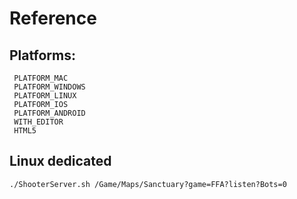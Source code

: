 
# Reference

## Platforms:

     PLATFORM_MAC
     PLATFORM_WINDOWS
     PLATFORM_LINUX
     PLATFORM_IOS
     PLATFORM_ANDROID
     WITH_EDITOR
     HTML5

## Linux dedicated

```
./ShooterServer.sh /Game/Maps/Sanctuary?game=FFA?listen?Bots=0
```
